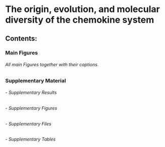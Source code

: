 # The origin, evolution, and molecular diversity of the chemokine system

## Contents:

### Main Figures

###### All main Figures together with their captions.

### Supplementary Material

###### - Supplementary Results
###### - Supplementary Figures
###### - Supplementary Files
###### - Supplementary Tables
